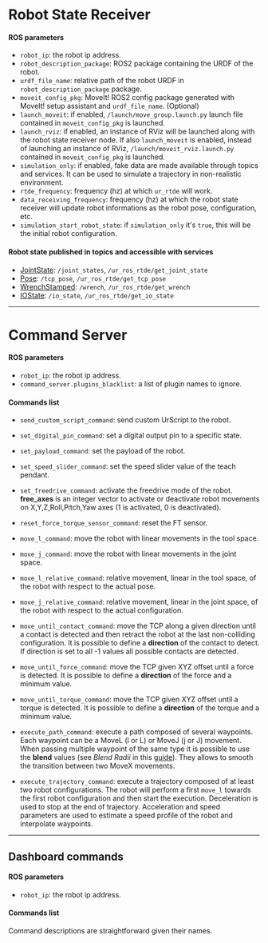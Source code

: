 # Robot State Receiver

#### ROS parameters
- `robot_ip`: the robot ip address.
- `robot_description_package`: ROS2 package containing the URDF of the robot.
- `urdf_file_name`: relative path of the robot URDF in `robot_description_package` package.
- `moveit_config_pkg`: MoveIt! ROS2 config package generated with MoveIt! setup assistant and `urdf_file_name`. (Optional)
- `launch_moveit`: if enabled, `/launch/move_group.launch.py` launch file contained in `moveit_config_pkg` is launched.
- `launch_rviz`: if enabled, an instance of RViz will be launched along with the robot state receiver node. If also `launch_moveit` is enabled, instead of launching an instance of RViz, `/launch/moveit_rviz.launch.py` contained in `moveit_config_pkg` is launched.
- `simulation_only`: if enabled, fake data are made available through topics and services. It can be used to simulate a trajectory in non-realistic environment.
- `rtde_frequency`: frequency (hz) at which `ur_rtde` will work.
- `data_receiving_frequency`: frequency (hz) at which the robot state receiver will update robot informations as the robot pose, configuration, etc.
- `simulation_start_robot_state`: if `simulation_only` it's `true`, this will be the initial robot configuration.

#### Robot state published in topics and accessible with services
- [JointState](https://docs.ros.org/en/humble/p/geometry_msgs/msg/JointState.html): `/joint_states`, `/ur_ros_rtde/get_joint_state` 
- [Pose](https://docs.ros.org/en/humble/p/geometry_msgs/msg/Pose.html): `/tcp_pose`, `/ur_ros_rtde/get_tcp_pose`
- [WrenchStamped](https://docs.ros.org/en/humble/p/geometry_msgs/msg/WrenchStamped.html): `/wrench`, `/ur_ros_rtde/get_wrench`
- [IOState](../ur_ros_rtde_msgs/msg/IOState.msg): `/io_state`, `/ur_ros_rtde/get_io_state`

---

# Command Server

#### ROS parameters
- `robot_ip`: the robot ip address.
- `command_server.plugins_blacklist`: a list of plugin names to ignore.

#### Commands list

- `send_custom_script_command`: send custom UrScript to the robot.

- `set_digital_pin_command`: set a digital output pin to a specific state.

- `set_payload_command`: set the payload of the robot.

- `set_speed_slider_command`: set the speed slider value of the teach pendant.

- `set_freedrive_command`: activate the freedrive mode of the robot. **free_axes** is an integer vector to activate or deactivate robot movements on X,Y,Z,Roll,Pitch,Yaw axes (1 is activated, 0 is deactivated).

- `reset_force_torque_sensor_command`: reset the FT sensor.

- `move_l_command`: move the robot with linear movements in the tool space.

- `move_j_command`: move the robot with linear movements in the joint space.

- `move_l_relative_command`: relative movement, linear in the tool space, of the robot with respect to the actual pose.

- `move_j_relative_command`: relative movement, linear in the joint space, of the robot with respect to the actual configuration.

- `move_until_contact_command`: move the TCP along a given direction until a contact is detected and then retract the robot at the last non-colliding configuration. It is possible to define a **direction** of the contact to detect. If direction is set to all -1 values all possible contacts are detected.

- `move_until_force_command`: move the TCP given XYZ offset until a force is detected. It is possible to define a **direction** of the force and a minimum value.

- `move_until_torque_command`: move the TCP given XYZ offset until a torque is detected. It is possible to define a **direction** of the torque and a minimum value.

- `execute_path_command`: execute a path composed of several waypoints. Each waypoint can be a MoveL (l or L) or MoveJ (j or J) movement. When passing multiple waypoint of the same type it is possible to use the **blend** values (see *Blend Radii* in this [guide](https://www.universal-robots.com/articles/ur/robot-care-maintenance/important-deployment-points/)). They allows to smooth the transition between two MoveX movements.

- `execute_trajectory_command`: execute a trajectory composed of at least two robot configurations. The robot will perform a first `move_l` towards the first robot configuration and then start the execution. Deceleration is used to stop at the end of trajectory. Acceleration and speed parameters are used to estimate a speed profile of the robot and interpolate waypoints.

---

## Dashboard commands

#### ROS parameters
- `robot_ip`: the robot ip address.

#### Commands list
Command descriptions are straightforward given their names.